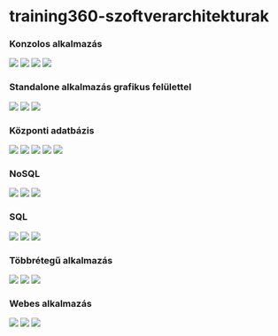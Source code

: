 # training360-szoftverarchitekturak
<h3>Konzolos alkalmazás</h3>
<img src="img/console1.PNG">
<img src="img/console2.PNG">
<img src="img/console3.PNG">
<img src="img/console4.PNG">
<h3>Standalone alkalmazás grafikus felülettel</h3>
<img src="img/gui1.PNG">
<img src="img/gui2.PNG">
<img src="img/gui3.PNG">
<h3>Központi adatbázis</h3>
<img src="img/központiadatbázis1.PNG">
<img src="img/központiadatbázis2.PNG">
<img src="img/központiadatbázis3.PNG">
<img src="img/központiadatbázis4.PNG">
<img src="img/központiadatbázis5.PNG">
<h3>NoSQL</h3>
<img src="img/nosql1.PNG">
<img src="img/nosql2.PNG">
<img src="img/nosql3.PNG">
<h3>SQL</h3>
<img src="img/sql1.PNG">
<img src="img/sql2.PNG">
<img src="img/sql3.PNG">
<h3>Többrétegű alkalmazás</h3>
<img src="img/többrétegű1.PNG">
<img src="img/többrétegű2.PNG">
<img src="img/többrétegű3.PNG">
<h3>Webes alkalmazás</h3>
<img src="img/Webesalkalmazas1.PNG">
<img src="img/Webesalkalmazas2.PNG">
<img src="img/Webesalkalmazas3.PNG">
